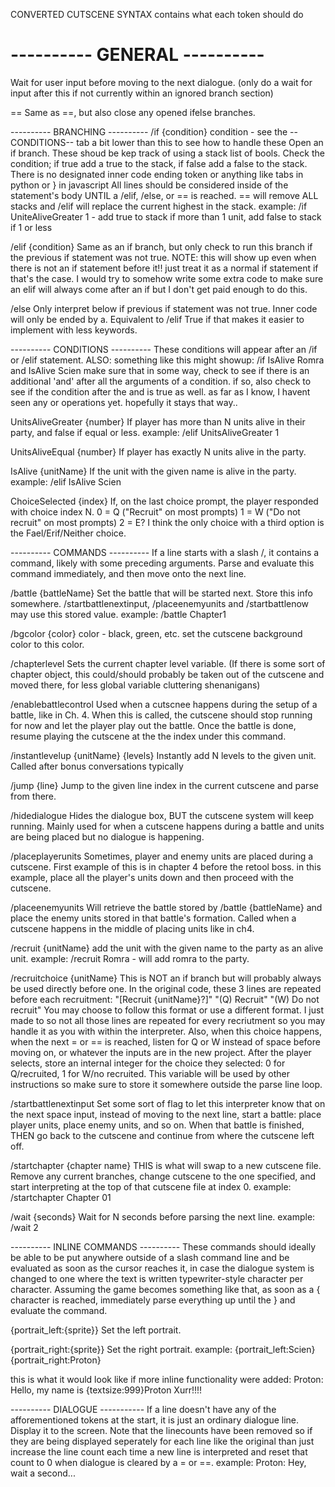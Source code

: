 CONVERTED CUTSCENE SYNTAX
contains what each token should do

---------- GENERAL ----------
=
Wait for user input before moving to the next dialogue.
(only do a wait for input after this if not currently within an ignored branch section)

==
Same as ==, but also close any opened ifelse branches.

---------- BRANCHING ----------
/if {condition}
condition - see the --CONDITIONS-- tab a bit lower than this to see how to handle these
Open an if branch. These shoud be kep track of using a stack list of bools. Check the condition; if true add a true to the stack, if false add a false to the stack. 
There is no designated inner code ending token or anything like tabs in python or } in javascript All lines should be considered inside of the statement's body UNTIL a /elif, /else, or == is reached. == will remove ALL stacks and /elif will replace the current highest in the stack.
example: /if UniteAliveGreater 1 - add true to stack if more than 1 unit, add false to stack if 1 or less

/elif {condition}
Same as an if branch, but only check to run this branch if the previous if statement was not true.
NOTE: this will show up even when there is not an if statement before it!! just treat it as a normal if statement if that's the case. I would try to somehow write some extra code to make sure an elif will always come after an if but I don't get paid enough to do this.

/else
Only interpret below if previous if statement was not true. Inner code will only be ended by a. Equivalent to /elif True if that makes it easier to implement with less keywords.

---------- CONDITIONS ----------
These conditions will appear after an /if or /elif statement.
ALSO: something like this might showup: /if IsAlive Romra and IsAlive Scien
make sure that in some way, check to see if there is an additional 'and' after all the arguments of a condition.
if so, also check to see if the condition after the and is true as well.
as far as I know, I havent seen any or operations yet. hopefully it stays that way..

UnitsAliveGreater {number}
If player has more than N units alive in their party, and false if equal or less.
example: /elif UnitsAliveGreater 1

UnitsAliveEqual {number}
If player has exactly N units alive in the party.

IsAlive {unitName}
If the unit with the given name is alive in the party.
example: /elif IsAlive Scien

ChoiceSelected {index}
If, on the last choice prompt, the player responded with choice index N.
0 = Q ("Recruit" on most prompts)
1 = W ("Do not recruit" on most prompts)
2 = E? I think the only choice with a third option is the Fael/Erif/Neither choice.

---------- COMMANDS ----------
If a line starts with a slash /, it contains a command, likely with some preceding arguments. Parse and evaluate this command immediately, and then move onto the next line.

/battle {battleName}
Set the battle that will be started next. Store this info somewhere. /startbattlenextinput, /placeenemyunits and /startbattlenow may use this stored value.
example: /battle Chapter1

/bgcolor {color}
color - black, green, etc.
set the cutscene background color to this color.

/chapterlevel
Sets the current chapter level variable. (If there is some sort of chapter object, this could/should probably be taken out of the cutscene and moved there, for less global variable cluttering shenanigans)

/enablebattlecontrol
Used when a cutscnee happens during the setup of a battle, like in Ch. 4. When this is called, the cutscene should stop running for now and let the player play out the battle. Once the battle is done, resume playing the cutscene at the the index under this command.

/instantlevelup {unitName} {levels}
Instantly add N levels to the given unit. Called after bonus conversations typically

/jump {line}
Jump to the given line index in the current cutscene and parse from there.

/hidedialogue
Hides the dialogue box, BUT the cutscene system will keep running. Mainly used for when a cutscene happens during a battle and units are being placed but no dialogue is happening.

/placeplayerunits
Sometimes, player and enemy units are placed during a cutscene. First example of this is in chapter 4 before the retool boss.
in this example, place all the player's units down and then proceed with the cutscene.

/placeenemyunits
Will retrieve the battle stored by /battle {battleName} and place the enemy units stored in that battle's formation. Called when a cutscene happens in the middle of placing units like in ch4.

/recruit {unitName}
add the unit with the given name to the party as an alive unit.
example: /recruit Romra - will add romra to the party.

/recruitchoice {unitName}
This is NOT an if branch but will probably always be used directly before one. 
In the original code, these 3 lines are repeated before each recruitment:
"[Recruit {unitName}?]"
"(Q) Recruit"
"(W) Do not recruit"
You may choose to follow this format or use a different format. I just made to so not all those lines are repeated for every recriutment so you may handle it as you with within the interpreter.
Also, when this choice happens, when the next = or == is reached, listen for Q or W instead of space before moving on, or whatever the inputs are in the new project.
After the player selects, store an internal integer for the choice they selected: 0 for Q/recruited, 1 for W/no recruited. This variable will be used by other instructions so make sure to store it somewhere outside the parse line loop.

/startbattlenextinput
Set some sort of flag to let this interpreter know that on the next space input, instead of moving to the next line, start a battle: place player units, place enemy units, and so on. When that battle is finished, THEN go back to the cutscene and continue from where the cutscene left off.

/startchapter {chapter name}
THIS is what will swap to a new cutscene file. Remove any current branches, change cutscene to the one specified, and start interpreting at the top of that cutscene file at index 0.
example: /startchapter Chapter 01

/wait {seconds}
Wait for N seconds before parsing the next line.
example: /wait 2

---------- INLINE COMMANDS ----------
These commands should ideally be able to be put anywhere outside of a slash command line and be evaluated as soon as the cursor reaches it, in case the dialogue system is changed to one where the text is written typewriter-style character per character. Assuming the game becomes something like that, as soon as a { character is reached, immediately parse everything up until the } and evaluate the command.

{portrait_left:{sprite}}
Set the left portrait.

{portrait_right:{sprite}}
Set the right portrait.
example: {portrait_left:Scien} {portrait_right:Proton}

this is what it would look like if more inline functionality were added:
Proton: Hello, my name is {textsize:999}Proton Xurr!!!!

---------- DIALOGUE -----------
If a line doesn't have any of the afforementioned tokens at the start, it is just an ordinary dialogue line. Display it to the screen.
Note that the linecounts have been removed so if they are being displayed seperately for each line like the original than just increase the line count each time a new line is interpreted and reset that count to 0 when dialogue is cleared by a = or ==.
example: Proton: Hey, wait a second...